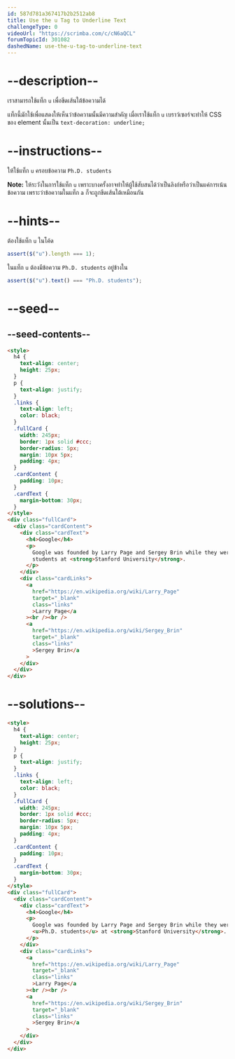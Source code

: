```yaml
---
id: 587d781a367417b2b2512ab8
title: Use the u Tag to Underline Text
challengeType: 0
videoUrl: "https://scrimba.com/c/cN6aQCL"
forumTopicId: 301082
dashedName: use-the-u-tag-to-underline-text
---
```


# --description--

เราสามารถใช้แท็ก `u` เพื่อขีดเส้นใต้ข้อความได้

แท็กนี้มักใช้เพื่อแสดงให้เห็นว่าข้อความนั้นมีความสำคัญ
เมื่อเราใช้แท็ก `u` เบราว์เซอร์จะทำให้ CSS ของ element นั้นเป็น `text-decoration: underline;`

# --instructions--

ให้ใช้แท็ก `u` ครอบข้อความ `Ph.D. students`

**Note:** ให้ระวังในการใช้แท็ก `u` เพราะบางครั้งอาจทำให้ผู้ใช้สับสนได้ว่าเป็นลิงก์หรือว่าเป็นแค่การเน้นข้อความ
เพราะว่าข้อความในแท็ก `a` ก็จะถูกขีดเส้นใต้เหมือนกัน

# --hints--

ต้องใช้แท็ก `u` ในโค้ด

```js
assert($("u").length === 1);
```

ในแท็ก `u` ต้องมีข้อความ `Ph.D. students` อยู่ข้างใน

```js
assert($("u").text() === "Ph.D. students");
```

# --seed--

## --seed-contents--

```html
<style>
  h4 {
    text-align: center;
    height: 25px;
  }
  p {
    text-align: justify;
  }
  .links {
    text-align: left;
    color: black;
  }
  .fullCard {
    width: 245px;
    border: 1px solid #ccc;
    border-radius: 5px;
    margin: 10px 5px;
    padding: 4px;
  }
  .cardContent {
    padding: 10px;
  }
  .cardText {
    margin-bottom: 30px;
  }
</style>
<div class="fullCard">
  <div class="cardContent">
    <div class="cardText">
      <h4>Google</h4>
      <p>
        Google was founded by Larry Page and Sergey Brin while they were Ph.D.
        students at <strong>Stanford University</strong>.
      </p>
    </div>
    <div class="cardLinks">
      <a
        href="https://en.wikipedia.org/wiki/Larry_Page"
        target="_blank"
        class="links"
        >Larry Page</a
      ><br /><br />
      <a
        href="https://en.wikipedia.org/wiki/Sergey_Brin"
        target="_blank"
        class="links"
        >Sergey Brin</a
      >
    </div>
  </div>
</div>
```

# --solutions--

```html
<style>
  h4 {
    text-align: center;
    height: 25px;
  }
  p {
    text-align: justify;
  }
  .links {
    text-align: left;
    color: black;
  }
  .fullCard {
    width: 245px;
    border: 1px solid #ccc;
    border-radius: 5px;
    margin: 10px 5px;
    padding: 4px;
  }
  .cardContent {
    padding: 10px;
  }
  .cardText {
    margin-bottom: 30px;
  }
</style>
<div class="fullCard">
  <div class="cardContent">
    <div class="cardText">
      <h4>Google</h4>
      <p>
        Google was founded by Larry Page and Sergey Brin while they were
        <u>Ph.D. students</u> at <strong>Stanford University</strong>.
      </p>
    </div>
    <div class="cardLinks">
      <a
        href="https://en.wikipedia.org/wiki/Larry_Page"
        target="_blank"
        class="links"
        >Larry Page</a
      ><br /><br />
      <a
        href="https://en.wikipedia.org/wiki/Sergey_Brin"
        target="_blank"
        class="links"
        >Sergey Brin</a
      >
    </div>
  </div>
</div>
```
